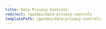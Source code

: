 ```yaml
---
title: Data Privacy Controls
redirect: /guides/data-privacy-controls
templatePath: /guides/data-privacy-controls
---
```

